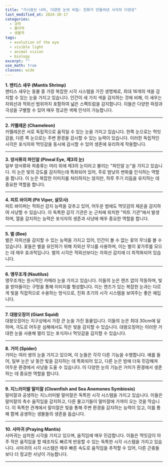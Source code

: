 ```yaml
---
title: "가시광선 너머, 다양한 눈의 비밀: 진화가 만들어낸 시각의 다양성"
last_modified_at: 2024-10-17
categories:
  - 과학
  - 물리학
  - 생물학
tags:
  - evolution of the eye
  - visible light
  - animal vision
  - biology
excerpt: ""
use_math: true
classes: wide
---
```



**1. 맨티스 새우 (Mantis Shrimp)**  
맨티스 새우는 동물 중 가장 복잡한 시각 시스템을 가진 생명체로, 최대 16개의 색을 감지할 수 있는 눈을 가지고 있습니다. 인간이 세 가지 색을 감지하는 것에 비해, 이 새우는 자외선과 적외선 범위까지 포함하여 넓은 스펙트럼을 감지합니다. 이들은 다양한 파장과 극성을 구별할 수 있어 매우 정교한 색채 인식이 가능합니다.

---

**2. 카멜레온 (Chameleon)**  
카멜레온은 서로 독립적으로 움직일 수 있는 눈을 가지고 있습니다. 한쪽 눈으로는 먹잇감을, 다른 쪽 눈으로는 주변 환경을 감시할 수 있는 능력이 있습니다. 이러한 독립적인 시각은 포식자와 먹잇감을 동시에 감시할 수 있어 생존에 유리하게 작용합니다.

---

**3. 양서류의 파인알 (Pineal Eye, 제3의 눈)**  
일부 양서류와 파충류는 머리 위에 제3의 눈이라고 불리는 "파인알 눈"을 가지고 있습니다. 이 눈은 빛의 강도를 감지하는데 특화되어 있어, 주로 밤낮의 변화를 인식하는 역할을 합니다. 이 눈은 복잡한 이미지를 처리하지는 않지만, 하루 주기 리듬을 유지하는 데 중요한 역할을 합니다.

---

**4. 피트 바이퍼 (Pit Viper, 살모사)**  
피트 바이퍼는 적외선 감지 능력을 갖추고 있어, 어두운 밤에도 먹잇감의 체온을 감지하여 사냥할 수 있습니다. 이 독특한 감각 기관은 눈 근처에 위치한 "피트 기관"에서 발생하며, 열을 감지하는 능력은 포식자의 생존과 사냥에 매우 중요한 역할을 합니다.

---

**5. 벌 (Bee)**  
벌은 자외선을 감지할 수 있는 능력을 가지고 있어, 인간이 볼 수 없는 꽃의 무늬를 볼 수 있습니다. 꽃들은 벌을 유인하기 위해 자외선 무늬를 사용하며, 이는 벌이 꽃가루를 모으는 데 매우 효과적입니다. 벌의 시각은 적외선보다는 자외선 감지에 더 최적화되어 있습니다.

---

**6. 앵무조개 (Nautilus)**  
앵무조개는 원시적인 카메라 눈을 가지고 있습니다. 이들의 눈은 렌즈 없이 작동하며, 빛을 받아들이는 구멍을 통해 이미지를 형성합니다. 이는 렌즈가 있는 복잡한 눈과는 다르게 빛을 직접적으로 수용하는 방식으로, 진화 초기의 시각 시스템을 보여주는 좋은 예입니다.

---

**7. 대왕오징어 (Giant Squid)**  
대왕오징어는 지구상에서 가장 큰 눈을 가진 동물입니다. 이들의 눈은 최대 30cm에 달하며, 극도로 어두운 심해에서도 작은 빛을 감지할 수 있습니다. 대왕오징어는 이러한 거대한 눈을 사용해 멀리 있는 포식자나 먹잇감을 감지할 수 있습니다.

---

**8. 거미 (Spider)**  
거미는 여러 쌍의 눈을 가지고 있으며, 이 눈들은 각각 다른 기능을 수행합니다. 예를 들어, 일부 눈은 낮 동안 빛을 감지하는 데 특화되어 있고, 다른 눈은 밤에 더욱 민감해져 어두운 환경에서 사냥을 도울 수 있습니다. 이 다양한 눈의 기능은 거미가 환경에서 생존하는 데 중요한 역할을 합니다.

---

**9. 지느러미발 말미잘 (Clownfish and Sea Anemones Symbiosis)**  
말미잘과 공생하는 지느러미발 말미잘은 독특한 시각 시스템을 가지고 있습니다. 이들은 말미잘의 촉수 움직임을 감지하고, 다른 물고기들이 말미잘에 가까이 오는 것을 막습니다. 이 독특한 관계에서 말미잘은 빛을 통해 주변 환경을 감지하는 능력이 있고, 이를 통해 함께 공생하는 생물들의 생존을 돕습니다.

---

**10. 사마귀 (Praying Mantis)**  
사마귀는 삼차원 시각을 가지고 있으며, 움직임에 매우 민감합니다. 이들은 먹잇감이 아주 작은 움직임을 할 때조차도 빠르게 반응할 수 있는 독특한 시각 시스템을 가지고 있습니다. 사마귀의 시각 시스템은 매우 빠른 속도로 움직임을 추적할 수 있어, 다른 곤충들보다 더 정교한 사냥이 가능합니다.

---

